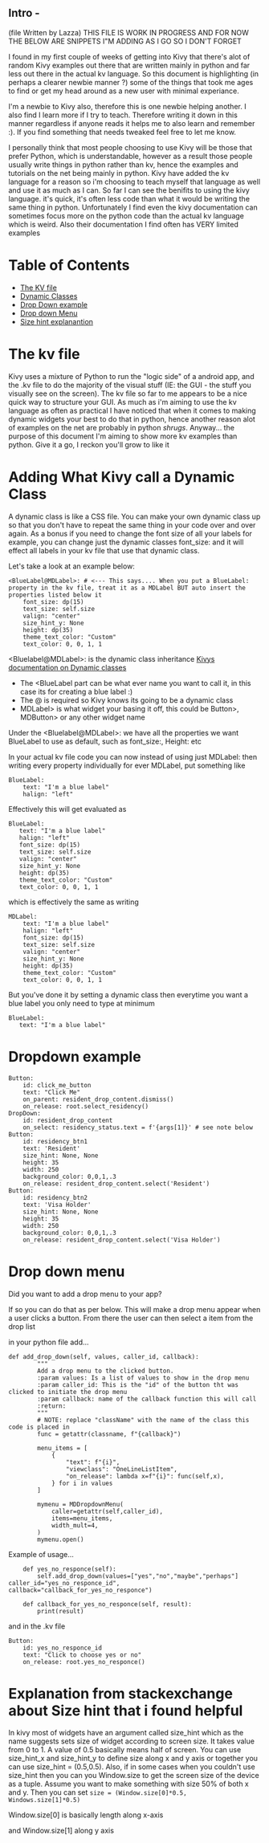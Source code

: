 ## Intro - 
(file Written by Lazza)
THIS FILE IS WORK IN PROGRESS AND FOR NOW THE BELOW ARE SNIPPETS I"M ADDING AS I GO SO I DON'T FORGET

I found in my first couple of weeks of getting into Kivy that there's alot of random Kivy examples out there that are written mainly in python 
and far less out there in the actual kv language. So this document is highlighting (in perhaps a clearer newbie manner ?) some of the things that 
took me ages to find or get my head around as a new user with minimal experiance. 

I'm a newbie to Kivy also, therefore this is one newbie helping another. I also find I learn more if I try to teach. Therefore writing it down 
in this manner regardless if anyone reads it helps me to also learn and remember :). If you find something that needs tweaked feel free
to let me know.

I personally think that most people choosing to use Kivy will be those that prefer Python, which is understandable, however as a result those people 
usually write things in python rather than kv, hence the examples and tutorials on the net being mainly in python. 
Kivy have added the kv language for a reason so i'm choosing to teach myself that language 
as well and use it as much as I can. So far I can see the benifits to using the kivy language. it's quick, it's often less code than what it would be
writing the same thing in python. Unfortunately I find even the kivy documentation can sometimes focus more on the python code 
than the actual kv language which is weird. Also their documentation I find often has VERY limited examples

# Table of Contents

- [The KV file](#The-kv-file)
- [Dynamic Classes](#Adding-What-Kivy-call-a-Dynamic-Class)
- [Drop Down example](#Dropdown-example)
- [Drop down Menu](#Drop-down-menu)
- [Size hint explanantion](#Explanation-from-stackexchange-about-Size-hint-that-i-found-helpful)

# The kv file

Kivy uses a mixture of Python to run the "logic side" of a android app, and the .kv file to do the majority of the visual stuff 
(IE: the GUI - the stuff you visually see on the screen). The kv file so far to me appears to be a nice quick way to structure your GUI.
As much as i'm aiming to use the kv language as often as practical I have noticed that when it comes to making dynamic widgets your best to do 
that in python, hence another reason alot of examples on the net are probably in python *shrugs*. Anyway... the purpose of this document I'm 
aiming to show more kv examples than python. Give it a go, I reckon you'll grow to like it 



# Adding What Kivy call a Dynamic Class
A dynamic class is like a CSS file. You can make your own dynamic class up so that you don't have to repeat the same thing in your code over and over again.
As a bonus if you need to change the font size of all your labels for example, you can change just the dynamic classes font_size: and it will effect all 
labels in your kv file that use that dynamic class.

Let's take a look at an example below:
```
<BlueLabel@MDLabel>: # <--- This says.... When you put a BlueLabel: property in the kv file, treat it as a MDLabel BUT auto insert the properties listed below it
    font_size: dp(15)
    text_size: self.size
    valign: "center"
    size_hint_y: None
    height: dp(35)
    theme_text_color: "Custom"
    text_color: 0, 0, 1, 1
```
\<Bluelabel@MDLabel>: is the dynamic class inheritance [Kivys documentation on Dynamic classes](https://kivy.org/doc/stable/api-kivy.lang.html#dynamic-classes)
  - The <BlueLabel part can be what ever name you want to call it, in this case its for creating a blue label :)
  - The @ is required so Kivy knows its going to be a dynamic class
  - MDLabel> is what widget your basing it off, this could be Button>, MDButton> or any other widget name
 
 Under the \<Bluelabel@MDLabel>: we have all the properties we want BlueLabel to use as default, such as font_size:, Height: etc

In your actual kv file code you can now instead of using just MDLabel: then writing every property individually for ever MDLabel, put something like
```
BlueLabel:
    text: "I'm a blue label"
    halign: "left"
 ```   
 Effectively this will get evaluated as 
 ```
 BlueLabel:
    text: "I'm a blue label"
    halign: "left"
    font_size: dp(15)
    text_size: self.size
    valign: "center"
    size_hint_y: None
    height: dp(35)
    theme_text_color: "Custom"
    text_color: 0, 0, 1, 1
```
which is effectively the same as writing
```
MDLabel:
    text: "I'm a blue label"
    halign: "left"
    font_size: dp(15)
    text_size: self.size
    valign: "center"
    size_hint_y: None
    height: dp(35)
    theme_text_color: "Custom"
    text_color: 0, 0, 1, 1
 ```
 But you've done it by setting a dynamic class then everytime you want a blue label you only need to type at minimum
 ```
 BlueLabel:
    text: "I'm a blue label"
 ```

# Dropdown example

```
Button:
    id: click_me_button
    text: "Click Me"                                        
    on_parent: resident_drop_content.dismiss()
    on_release: root.select_residency()
DropDown:
    id: resident_drop_content
    on_select: residency_status.text = f'{args[1]}' # see note below
Button:
    id: residency_btn1
    text: 'Resident'
    size_hint: None, None
    height: 35
    width: 250
    background_color: 0,0,1,.3
    on_release: resident_drop_content.select('Resident')
Button:
    id: residency_btn2
    text: 'Visa Holder'
    size_hint: None, None
    height: 35
    width: 250
    background_color: 0,0,1,.3
    on_release: resident_drop_content.select('Visa Holder')
```

# Drop down menu


Did you want to add a drop menu to your app?

If so you can do that as per below. This will make a drop menu appear when a user clicks a button. From there the user can then
select a item from the drop list

in your python file add...
```commandline
def add_drop_down(self, values, caller_id, callback):
        """
        Add a drop menu to the clicked button.
        :param values: Is a list of values to show in the drop menu 
        :param caller_id: This is the "id" of the button tht was clicked to initiate the drop menu
        :param callback: name of the callback function this will call
        :return: 
        """
        # NOTE: replace "className" with the name of the class this code is placed in
        func = getattr(classname, f"{callback}")

        menu_items = [
            {
                "text": f"{i}",
                "viewclass": "OneLineListItem",
                "on_release": lambda x=f"{i}": func(self,x),
            } for i in values
        ]
        
        mymenu = MDDropdownMenu(
            caller=getattr(self,caller_id),
            items=menu_items,
            width_mult=4,
        )
        mymenu.open()
```
Example of usage...
```commandline
    def yes_no_responce(self):
        self.add_drop_down(values=["yes","no","maybe","perhaps"] caller_id="yes_no_responce_id", callback="callback_for_yes_no_responce")

    def callback_for_yes_no_responce(self, result):
        print(result)

```
and in the .kv file
```commandline
Button:
    id: yes_no_responce_id
    text: "Click to choose yes or no"
    on_release: root.yes_no_responce()
```


# Explanation from stackexchange about Size hint that i found helpful

In kivy most of widgets have an argument called size_hint which as the name suggests sets size of widget according
to screen size. It takes value from 0 to 1. A value of 0.5 basically means half of screen. 
You can use size_hint_x and size_hint_y to define size along x and y axis or together you can use size_hint
= (0.5,0.5). 
Also, if in some cases when you couldn't use size_hint then you can you Window.size to get the screen size of
the device as a tuple.
Assume you want to make something with size 50% of both x and y. 
Then you can set ```size = (Window.size[0]*0.5, Windows.size[1]*0.5) ```

Window.size[0] is basically length along x-axis 

and Window.size[1] along y axis